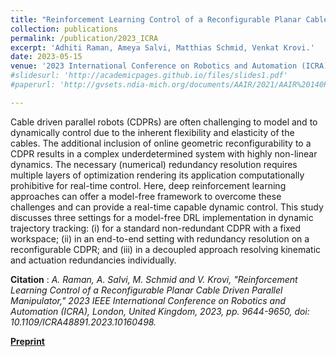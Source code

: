 ```yaml
---
title: "Reinforcement Learning Control of a Reconfigurable Planar Cable Driven Parallel Manipulator"
collection: publications
permalink: /publication/2023_ICRA
excerpt: 'Adhiti Raman, Ameya Salvi, Matthias Schmid, Venkat Krovi.'
date: 2023-05-15
venue: '2023 International Conference on Robotics and Automation (ICRA)'
#slidesurl: 'http://academicpages.github.io/files/slides1.pdf'
#paperurl: 'http://gvsets.ndia-mich.org/documents/AAIR/2021/AAIR%20140PM%20Deep%20Reinforcement%20Learning%20for%20Simultaneous%20Path%20Planning%20and%20Stabilization%20of%20Offroad%20Vehicles.pdf'

---
```

Cable driven parallel robots (CDPRs) are often challenging to model and to dynamically control due to the inherent flexibility and elasticity of the cables. The additional inclusion of online geometric reconfigurability to a CDPR results in a complex underdetermined system with highly non-linear dynamics. The necessary (numerical) redundancy resolution requires multiple layers of optimization rendering its application computationally prohibitive for real-time control. Here, deep reinforcement learning approaches can offer a model-free framework to overcome these challenges and can provide a real-time capable dynamic control. This study discusses three settings for a model-free DRL implementation in dynamic trajectory tracking: (i) for a standard non-redundant CDPR with a fixed workspace; (ii) in an end-to-end setting with redundancy resolution on a reconfigurable CDPR; and (iii) in a decoupled approach resolving kinematic and actuation redundancies individually.


**Citation** : *A. Raman, A. Salvi, M. Schmid and V. Krovi, "Reinforcement Learning Control of a Reconfigurable Planar Cable Driven Parallel Manipulator," 2023 IEEE International Conference on Robotics and Automation (ICRA), London, United Kingdom, 2023, pp. 9644-9650, doi: 10.1109/ICRA48891.2023.10160498.*

[**Preprint**](https://www.researchgate.net/profile/Ameya-Salvi-2/publication/370801695_Reinforcement_Learning_Control_of_a_Reconfigurable_Planar_Cable_Driven_Parallel_Manipulator/links/6463a87cdb66756cda6bb7e7/Reinforcement-Learning-Control-of-a-Reconfigurable-Planar-Cable-Driven-Parallel-Manipulator.pdf)
